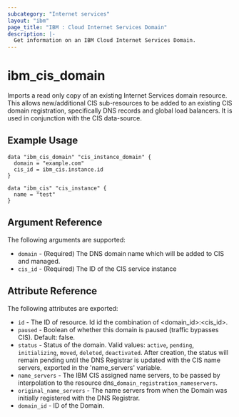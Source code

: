 ```yaml
---
subcategory: "Internet services"
layout: "ibm"
page_title: "IBM : Cloud Internet Services Domain"
description: |-
  Get information on an IBM Cloud Internet Services Domain.
---
```


# ibm\_cis_domain

Imports a read only copy of an existing Internet Services domain resource. This allows new/additional CIS sub-resources to be added to an existing CIS domain registration, specifically DNS records and global load balancers. It is used in conjunction with the CIS data-source. 

## Example Usage

```hcl
data "ibm_cis_domain" "cis_instance_domain" {
  domain = "example.com"
  cis_id = ibm_cis.instance.id
}

data "ibm_cis" "cis_instance" {
  name = "test"
}

```

## Argument Reference

The following arguments are supported:

* `domain` - (Required) The DNS domain name which will be added to CIS and managed.
* `cis_id` - (Required) The ID of the CIS service instance

## Attribute Reference

The following attributes are exported:

* `id` - The ID of resource. Id id the combination of <domain_id>:<cis_id>.
* `paused` - Boolean of whether this domain is paused (traffic bypasses CIS). Default: false.
* `status` - Status of the domain. Valid values: `active`, `pending`, `initializing`, `moved`, `deleted`, `deactivated`. After creation, the status will remain pending until the DNS Registrar is updated with the CIS name servers, exported in the 'name_servers' variable. 
* `name_servers` - The IBM CIS assigned name servers, to be passed by interpolation to the resource dns_`domain_registration_nameservers`.
* `original_name_servers` - The name servers from when the Domain was initially registered with the DNS Registrar.  
* `domain_id` - ID of the Domain.  